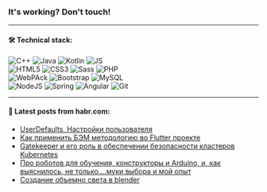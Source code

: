 ### It's working? Don't touch!

---

#### 🛠️ Technical stack:

![C++](https://img.shields.io/badge/C++-informational?logo=c%2B%2B&style=flat&logoColor=white&color=9C033A)
![Java](https://img.shields.io/badge/Java-informational?logo=java&style=flat&logoColor=white&color=007396)
![Kotlin](https://img.shields.io/badge/Kotlin-informational?logo=Kotlin&style=flat&logoColor=white&color=0095D5)
![JS](https://img.shields.io/badge/JS-informational?logo=javaScript&style=flat&logoColor=black&color=F7Df1E) <br>
![HTML5](https://img.shields.io/badge/HTML5-informational?logo=html5&style=flat&logoColor=white&color=E34F26)
![CSS3](https://img.shields.io/badge/CSS3-informational?logo=css3&style=flat&logoColor=white&color=157286)
![Sass](https://img.shields.io/badge/Saas-informational?logo=sass&style=flat&logoColor=white&color=hotpink)
![PHP](https://img.shields.io/badge/PHP-informational?logo=php&style=flat&logoColor=white&color=777BB4) <br>
![WebPAck](https://img.shields.io/badge/WebPack-informational?logo=webPack&style=flat&logoColor=white&color=FF6F00)
![Bootstrap](https://img.shields.io/badge/Bootstrap-informational?logo=Bootstrap&style=flat&logoColor=white&color=7952B3)
![MySQL](https://img.shields.io/badge/MySQL-informational?logo=MySQL&style=flat&logoColor=white&color=00f) <br>
![NodeJS](https://img.shields.io/badge/NodeJS-informational?logo=node.js&style=flat&logoColor=white&color=43853D)
![Spring](https://img.shields.io/badge/Spring-informational?logo=Spring&style=flat&logoColor=white&color=0A9EDC)
![Angular](https://img.shields.io/badge/Vue-informational?logo=vue.js&style=flat&logoColor=white&color=red)
![Git](https://img.shields.io/badge/Git-informational?logo=git&style=flat&logoColor=white&color=darkorange)

___

#### 💬 Latest posts from habr.com:

<!-- BLOG-POST-LIST:START -->
- [UserDefaults. Настройки пользователя](https://habr.com/ru/post/670378/?utm_source=habrahabr&utm_medium=rss&utm_campaign=670378)
- [Как применить БЭМ методологию во Flutter проекте](https://habr.com/ru/post/670368/?utm_source=habrahabr&utm_medium=rss&utm_campaign=670368)
- [Gatekeeper и его роль в обеспечении безопасности кластеров Kubernetes](https://habr.com/ru/post/669788/?utm_source=habrahabr&utm_medium=rss&utm_campaign=669788)
- [Про роботов для обучения, конструкторы и Arduino, и, как выяснилось, не только….муки выбора и мой опыт](https://habr.com/ru/post/670352/?utm_source=habrahabr&utm_medium=rss&utm_campaign=670352)
- [Создание объемно света в blender](https://habr.com/ru/post/670326/?utm_source=habrahabr&utm_medium=rss&utm_campaign=670326)
<!-- BLOG-POST-LIST:END -->
